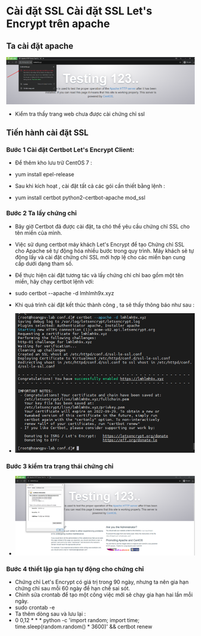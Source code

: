 # Cài đặt SSL Cài đặt SSL Let's Encrypt trên apache
## Ta cài đặt apache 
<img src="img/1.png">

- Kiểm tra thấy trang web chưa được cài chứng chỉ ssl

## Tiến hành cài đặt SSL

### Bước 1 Cài đặt Certbot Let's Encrypt Client:
- Để thêm kho lưu trữ CentOS 7 :  

- yum install epel-release

- Sau khi kích hoạt , cài đặt tất cả các gói cần thiết bằng lệnh :

- yum install certbot python2-certbot-apache mod_ssl

### Bước 2 Ta lấy chứng chỉ
- Bây giờ Certbot đã được cài đặt, ta chó thể yêu cầu chứng chỉ SSL cho tên miền của mình.  
- Việc sử dụng certbot máy khách Let's Encrypt để tạo Chứng chỉ SSL cho Apache sẽ tự động hóa nhiều bước trong quy trình. Máy khách sẽ tự động lấy và cài đặt chứng chỉ SSL mới hợp lệ cho các miền bạn cung cấp dưới dạng tham số.

- Để thực hiện cài đặt tương tác và lấy chứng chỉ chỉ bao gồm một tên miền, hãy chạy certbot lệnh với:

- sudo certbot --apache -d lmhlmh9x.xyz

- Khi quá trình cài đặt kết thúc thành công , ta sẽ thấy thông báo như sau :

- <img src="img/3.PNG">

### Bước 3 kiểm tra trạng thái chứng chỉ 

- <img src="img/4.png">

### Bước 4 thiết lập gia hạn tự động cho chứng chỉ

- Chứng chỉ  Let's Encrypt có giá trị trong 90 ngày, nhưng ta nên gia hạn chứng chỉ sau mỗi 60 ngày để hạn chế sai sót. 
- Chỉnh sửa crontab để tạo một công việc mới sẽ chạy gia hạn hai lần mỗi ngày. 
- sudo crontab -e
- Ta thêm dòng sau và lưu lại :  
- 0 0,12 * * * python -c 'import random; import time; time.sleep(random.random() * 3600)' && certbot renew




